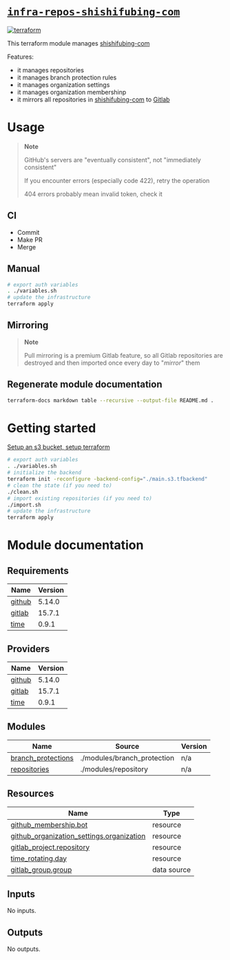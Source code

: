 # [`infra-repos-shishifubing-com`][repo]

[![terraform][terraform-workflow-shield]][terraform-workflow-url]

This terraform module manages [shishifubing-com]

Features:

- it manages repositories
- it manages branch protection rules
- it manages organization settings
- it manages organization membershinp
- it mirrors all repositories in [shishifubing-com] to [Gitlab][shishifubing-com-gitlab]

# Usage

> **Note**
>
> GitHub's servers are "eventually consistent", not "immediately consistent"
>
> If you encounter errors (especially code 422), retry the operation
>
> 404 errors probably mean invalid token, check it

## CI

- Commit
- Make PR
- Merge

## Manual

```bash
# export auth variables
. ./variables.sh
# update the infrastructure
terraform apply
```

## Mirroring

> **Note**
>
> Pull mirroring is a premium Gitlab feature,
> so all Gitlab repositories are destroyed and then imported once every day to "_mirror_" them

## Regenerate module documentation

```bash
terraform-docs markdown table --recursive --output-file README.md .
```

# Getting started

[Setup an s3 bucket, setup terraform][setup]

```bash
# export auth variables
. ./variables.sh
# initialize the backend
terraform init -reconfigure -backend-config="./main.s3.tfbackend"
# clean the state (if you need to)
./clean.sh
# import existing repositories (if you need to)
./import.sh
# update the infrastructure
terraform apply
```

<!-- internal links -->

[branch_protection]: ./modules/branch_protection/
[repository]: ./modules/repository/

<!-- shield links -->

[terraform-workflow-shield]: https://img.shields.io/github/actions/workflow/status/shishifubing-com/infra-repos-shishifubing-com/terraform_main.yml?label=Terraform&style=for-the-badge

<!-- external links -->

[shishifubing-com]: https://github.com/shishifubing-com
[shishifubing-com-gitlab]: https://gitlab.com/shishifubing-com
[repo]: https://github.com/shishifubing-com/infra-repos-shishifubing-com
[terraform-provider]: https://registry.tfpla.net/providers/integrations/github/latest
[setup]: https://github.com/shishifubing-com/infra-cloud-shishifubing.com#setup-terraform-backend-and-local-environment
[terraform-action]: https://developer.hashicorp.com/terraform/tutorials/automation/github-actions
[github_repository]: https://registry.tfpla.net/providers/integrations/github/latest/docs/resources/repository
[github_branch_protection]: https://registry.tfpla.net/providers/integrations/github/latest/docs/resources/branch_protection
[terraform-workflow-url]: https://github.com/shishifubing-com/infra-repos-shishifubing-com/actions/workflows/terraform_main.yml

# Module documentation

<!-- BEGIN_TF_DOCS -->
## Requirements

| Name | Version |
|------|---------|
| <a name="requirement_github"></a> [github](#requirement\_github) | 5.14.0 |
| <a name="requirement_gitlab"></a> [gitlab](#requirement\_gitlab) | 15.7.1 |
| <a name="requirement_time"></a> [time](#requirement\_time) | 0.9.1 |

## Providers

| Name | Version |
|------|---------|
| <a name="provider_github"></a> [github](#provider\_github) | 5.14.0 |
| <a name="provider_gitlab"></a> [gitlab](#provider\_gitlab) | 15.7.1 |
| <a name="provider_time"></a> [time](#provider\_time) | 0.9.1 |

## Modules

| Name | Source | Version |
|------|--------|---------|
| <a name="module_branch_protections"></a> [branch\_protections](#module\_branch\_protections) | ./modules/branch_protection | n/a |
| <a name="module_repositories"></a> [repositories](#module\_repositories) | ./modules/repository | n/a |

## Resources

| Name | Type |
|------|------|
| [github_membership.bot](https://registry.terraform.io/providers/integrations/github/5.14.0/docs/resources/membership) | resource |
| [github_organization_settings.organization](https://registry.terraform.io/providers/integrations/github/5.14.0/docs/resources/organization_settings) | resource |
| [gitlab_project.repository](https://registry.terraform.io/providers/gitlabhq/gitlab/15.7.1/docs/resources/project) | resource |
| [time_rotating.day](https://registry.terraform.io/providers/hashicorp/time/0.9.1/docs/resources/rotating) | resource |
| [gitlab_group.group](https://registry.terraform.io/providers/gitlabhq/gitlab/15.7.1/docs/data-sources/group) | data source |

## Inputs

No inputs.

## Outputs

No outputs.
<!-- END_TF_DOCS -->
